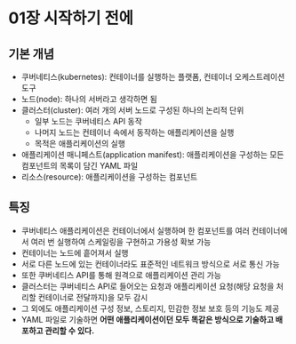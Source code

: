 # 01장 시작하기 전에

## 기본 개념

- 쿠버네티스(kubernetes): 컨테이너를 실행하는 플랫폼, 컨테이너 오케스트레이션 도구
- 노드(node): 하나의 서버라고 생각하면 됨
- 클러스터(cluster): 여러 개의 서버 노드로 구성된 하나의 논리적 단위
  - 일부 노드는 쿠버네티스 API 동작
  - 나머지 노드는 컨테이너 속에서 동작하는 애플리케이션을 실행
  - 목적은 애플리케이션의 실행
- 애플리케이션 매니페스트(application manifest): 애플리케이션을 구성하는 모든 컴포넌트의 목록이 담긴 YAML 파일
- 리소스(resource): 애플리케이션을 구성하는 컴포넌트

## 특징

- 쿠버네티스 애플리케이션은 컨테이너에서 실행하며 한 컴포넌트를 여러 컨테이너에서 여러 번 실행하여 스케일링을 구현하고 가용성 확보 가능
- 컨테이너는 노드에 흩어져서 실행
- 서로 다른 노드에 있는 컨테이너라도 표준적인 네트워크 방식으로 서로 통신 가능
- 또한 쿠버네티스 API를 통해 원격으로 애플리케이션 관리 가능
- 클러스터는 쿠버네티스 API로 들어오는 요청과 애플리케이션 요청(해당 요청을 처리할 컨테이너로 전달까지)을 모두 감시
- 그 외에도 애플리케이션 구성 정보, 스토리지, 민감한 정보 보호 등의 기능도 제공
- YAML 파일로 기술하면 **어떤 애플리케이션이던 모두 똑같은 방식으로 기술하고 배포하고 관리할 수 있다.**
